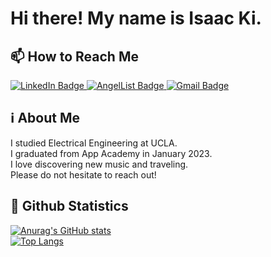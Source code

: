 # Hi there! My name is Isaac Ki.

## 📫 How to Reach Me
<a href='https://www.linkedin.com/in/isaacki1003/' target="_blank">
  <img src="https://img.shields.io/badge/LinkedIn-blue?style=for-the-badge&logo=linkedin&logoColor=white" alt="LinkedIn Badge"/>
</a>

<a href="https://angel.co/u/isaac-ki" target="_blank">
  <img src="https://img.shields.io/badge/AngelList-%23D4D4D4.svg?style=for-the-badge&logo=AngelList&logoColor=black" alt="AngelList Badge"/>
</a>

<a href="mailto:isaacki1003@gmail.com" target="_blank">
  <img src="https://img.shields.io/badge/Gmail-D14836?style=for-the-badge&logo=gmail&logoColor=white" alt="Gmail Badge"/>
</a>
<br>

## ℹ About Me
I studied Electrical Engineering at UCLA. <br>
I graduated from App Academy in January 2023. <br>
I love discovering new music and traveling. <br>
Please do not hesitate to reach out! <br>

## 🔢 Github Statistics
[![Anurag's GitHub stats](https://github-readme-stats.vercel.app/api?username=isaacki1003)](https://github.com/anuraghazra/github-readme-stats)
<br>
[![Top Langs](https://github-readme-stats.vercel.app/api/top-langs/?username=isaacki1003&layout=compact)](https://github.com/anuraghazra/github-readme-stats)


